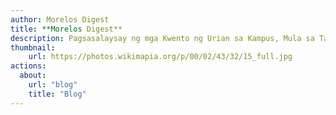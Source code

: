 ```yaml
---
author: Morelos Digest
title: **Morelos Digest**
description: Pagsasalaysay ng mga Kwento ng Urian sa Kampus, Mula sa Tagumpay ng Estudyante Hanggang sa Paglago ng Komunidad.
thumbnail:
    url: https://photos.wikimapia.org/p/00/02/43/32/15_full.jpg
actions:
  about:
    url: "blog"
    title: "Blog"
---
```

